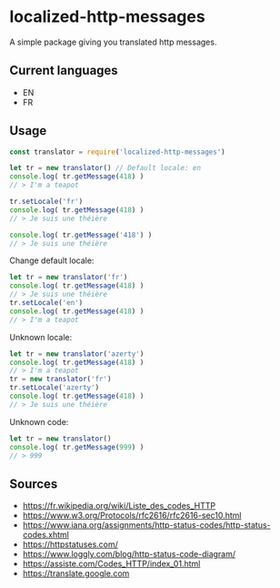 # localized-http-messages
A simple package giving you translated http messages.

## Current languages
- EN
- FR

## Usage
```js
const translator = require('localized-http-messages')

let tr = new translator() // Default locale: en
console.log( tr.getMessage(418) )
// > I'm a teapot

tr.setLocale('fr')
console.log( tr.getMessage(418) )
// > Je suis une théière

console.log( tr.getMessage('418') )
// > Je suis une théière
```

Change default locale:
```js
let tr = new translator('fr')
console.log( tr.getMessage(418) )
// > Je suis une théière
tr.setLocale('en')
console.log( tr.getMessage(418) )
// > I'm a teapot
```

Unknown locale:
```js
let tr = new translator('azerty')
console.log( tr.getMessage(418) )
// > I'm a teapot
tr = new translator('fr')
tr.setLocale('azerty')
console.log( tr.getMessage(418) )
// > Je suis une théière
```

Unknown code:
```js
let tr = new translator()
console.log( tr.getMessage(999) )
// > 999
```

## Sources
- https://fr.wikipedia.org/wiki/Liste_des_codes_HTTP
- https://www.w3.org/Protocols/rfc2616/rfc2616-sec10.html
- https://www.iana.org/assignments/http-status-codes/http-status-codes.xhtml
- https://httpstatuses.com/
- https://www.loggly.com/blog/http-status-code-diagram/
- https://assiste.com/Codes_HTTP/index_01.html
- https://translate.google.com
